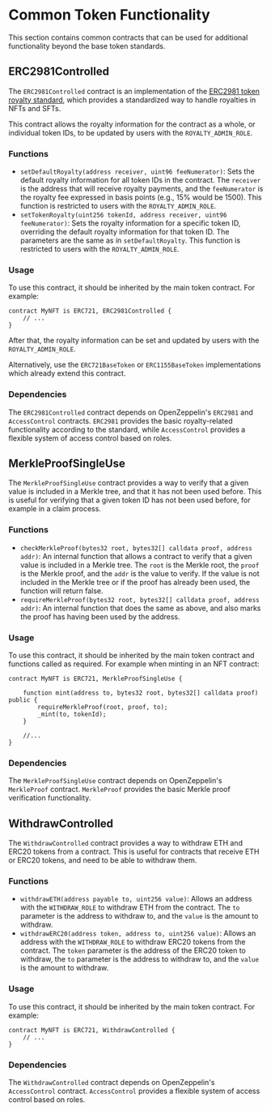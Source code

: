 # Common Token Functionality

This section contains common contracts that can be used for additional functionality beyond the base token standards.

## ERC2981Controlled

The `ERC2981Controlled` contract is an implementation of the [ERC2981 token royalty standard](https://eips.ethereum.org/EIPS/eip-2981), which provides a standardized way to handle royalties in NFTs and SFTs.

This contract allows the royalty information for the contract as a whole, or individual token IDs, to be updated by users with the `ROYALTY_ADMIN_ROLE`.

### Functions

* `setDefaultRoyalty(address receiver, uint96 feeNumerator)`: Sets the default royalty information for all token IDs in the contract. The `receiver` is the address that will receive royalty payments, and the `feeNumerator` is the royalty fee expressed in basis points (e.g., 15% would be 1500). This function is restricted to users with the `ROYALTY_ADMIN_ROLE`.
* `setTokenRoyalty(uint256 tokenId, address receiver, uint96 feeNumerator)`: Sets the royalty information for a specific token ID, overriding the default royalty information for that token ID. The parameters are the same as in `setDefaultRoyalty`. This function is restricted to users with the `ROYALTY_ADMIN_ROLE`.

### Usage

To use this contract, it should be inherited by the main token contract. For example:

```solidity
contract MyNFT is ERC721, ERC2981Controlled {
    // ...
}
```

After that, the royalty information can be set and updated by users with the `ROYALTY_ADMIN_ROLE`.

Alternatively, use the `ERC721BaseToken` or `ERC1155BaseToken` implementations which already extend this contract.

### Dependencies

The `ERC2981Controlled` contract depends on OpenZeppelin's `ERC2981` and `AccessControl` contracts. `ERC2981` provides the basic royalty-related functionality according to the standard, while `AccessControl` provides a flexible system of access control based on roles.

## MerkleProofSingleUse

The `MerkleProofSingleUse` contract provides a way to verify that a given value is included in a Merkle tree, and that it has not been used before.
This is useful for verifying that a given token ID has not been used before, for example in a claim process.

### Functions

* `checkMerkleProof(bytes32 root, bytes32[] calldata proof, address addr)`: An internal function that allows a contract to verify that a given value is included in a Merkle tree. The `root` is the Merkle root, the `proof` is the Merkle proof, and the `addr` is the value to verify. If the value is not included in the Merkle tree or if the proof has already been used, the function will return false.
* `requireMerkleProof(bytes32 root, bytes32[] calldata proof, address addr)`: An internal function that does the same as above, and also marks the proof has having been used by the address.

### Usage

To use this contract, it should be inherited by the main token contract and functions called as required. For example when minting in an NFT contract:

```solidity
contract MyNFT is ERC721, MerkleProofSingleUse {
    
    function mint(address to, bytes32 root, bytes32[] calldata proof) public {
        requireMerkleProof(root, proof, to);
        _mint(to, tokenId);
    }

    //...
}
```

### Dependencies

The `MerkleProofSingleUse` contract depends on OpenZeppelin's `MerkleProof` contract. `MerkleProof` provides the basic Merkle proof verification functionality.

## WithdrawControlled

The `WithdrawControlled` contract provides a way to withdraw ETH and ERC20 tokens from a contract. This is useful for contracts that receive ETH or ERC20 tokens, and need to be able to withdraw them.

### Functions

* `withdrawETH(address payable to, uint256 value)`: Allows an address with the `WITHDRAW_ROLE` to withdraw ETH from the contract. The `to` parameter is the address to withdraw to, and the `value` is the amount to withdraw.
* `withdrawERC20(address token, address to, uint256 value)`: Allows an address with the `WITHDRAW_ROLE` to withdraw ERC20 tokens from the contract. The `token` parameter is the address of the ERC20 token to withdraw, the `to` parameter is the address to withdraw to, and the `value` is the amount to withdraw.

### Usage

To use this contract, it should be inherited by the main token contract. For example:

```solidity
contract MyNFT is ERC721, WithdrawControlled {
    // ...
}
```

### Dependencies

The `WithdrawControlled` contract depends on OpenZeppelin's `AccessControl` contract. `AccessControl` provides a flexible system of access control based on roles.
